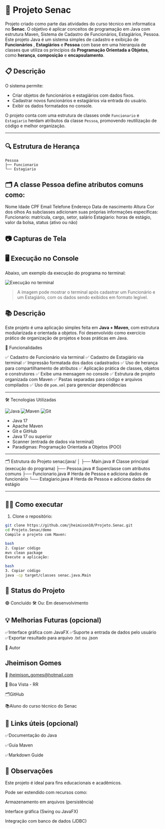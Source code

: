 # 🚀 Projeto Senac

Projeto criado como parte das atividades do curso técnico em informatica no **Senac**. O objetivo é aplicar conceitos de programação em Java com estrutura Maven, Sistema de Cadastro de Funcionários, Estagiários, Pessoa.
Este projeto Java é um sistema simples de cadastro e exibição de **Funcionários** , **Estagiários** e **Pessoa** com base em uma hierarquia de classes que utiliza os princípios da **Programação Orientada a Objetos**, como **herança**, **composição** e **encapsulamento**.

## 📋 Descrição

O sistema permite:

- Criar objetos de funcionários e estagiários com dados fixos.
- Cadastrar novos funcionários e estagiários via entrada do usuário.
- Exibir os dados formatados no console.

O projeto conta com uma estrutura de classes onde `Funcionario` e `Estagiario` herdam atributos da classe `Pessoa`, promovendo reutilização de código e melhor organização.

---

## 🔍 Estrutura de Herança

```plaintext
Pessoa
├── Funcionario
└── Estagiario
```

## 🗂️ A classe Pessoa define atributos comuns como:

Nome
Idade
CPF
Email
Telefone
Endereço
Data de nascimento
Altura
Cor dos olhos
As subclasses adicionam suas próprias informações específicas:
Funcionario: matrícula, cargo, setor, salário
Estagiario: horas de estágio, valor da bolsa, status (ativo ou não)

    

## 📷 Capturas de Tela


## 🖥️ Execução no Console

Abaixo, um exemplo da execução do programa no terminal:

![Execução no terminal](imagens/execucao.png)

> A imagem pode mostrar o terminal após cadastrar um Funcionário e um Estagiário, com os dados sendo exibidos em formato legível.



## 📚 Descrição

Este projeto é uma aplicação simples feita em **Java + Maven**, com estrutura modularizada e orientada a objetos. Foi desenvolvido como exercício prático de organização de projetos e boas práticas em Java.


🚀 Funcionalidades

✅ Cadastro de Funcionário via terminal
✅ Cadastro de Estagiário via terminal
✅ Impressão formatada dos dados cadastrados
✅ Uso de herança para compartilhamento de atributos
✅ Aplicação prática de classes, objetos e construtores
✅ Exibe uma mensagem no console
✅ Estrutura de projeto organizada com Maven
✅ Pastas separadas para código e arquivos compilados
✅ Uso de `pom.xml` para gerenciar dependências


---

🛠️ Tecnologias Utilizadas

![Java](https://img.shields.io/badge/Java-17-blue)
![Maven](https://img.shields.io/badge/Maven-Automation-red)
![Git](https://img.shields.io/badge/Git-Versionamento-orange)

- Java 17
- Apache Maven
- Git e GitHub
- Java 17 ou superior
- Scanner (entrada de dados via terminal)
- Paradigmas: Programação Orientada a Objetos (POO)

---

🗂️ Estrutura do Projeto
senac/java/
│
├── Main.java         # Classe principal (execução do programa)
├── Pessoa.java       # Superclasse com atributos comuns
├── Funcionario.java  # Herda de Pessoa e adiciona dados de funcionário
└── Estagiario.java   # Herda de Pessoa e adiciona dados de estágio

---


## 👨‍💻 Como executar

1. Clone o repositório:
```bash
git clone https://github.com/jheimison10/Projeto.Senac.git
cd Projeto.Senac/demo
Compile o projeto com Maven:

bash
2. Copiar código
mvn clean package
Execute a aplicação:

bash
3. Copiar código
java -cp target/classes senac.java.Main
```


## 🔄 Status do Projeto

🟢 Concluído
🛠️ Ou: Em desenvolvimento


## 💡 Melhorias Futuras (opcional)

✅Interface gráfica com JavaFX
✅Suporte a entrada de dados pelo usuário
✅Exportar resultado para arquivo .txt ou .json


👤 Autor


## Jheimison Gomes
📧 jheimison_gomes@hotmail.com

📍 Boa Vista - RR

🗂️GitHub 

📚Aluno do curso técnico do Senac




## 📎 Links úteis (opcional)

✅Documentação do Java

✅Guia Maven

✅Markdown Guide


## 📝 Observações

Este projeto é ideal para fins educacionais e acadêmicos.

Pode ser estendido com recursos como:

Armazenamento em arquivos (persistência)

Interface gráfica (Swing ou JavaFX)

Integração com banco de dados (JDBC)
